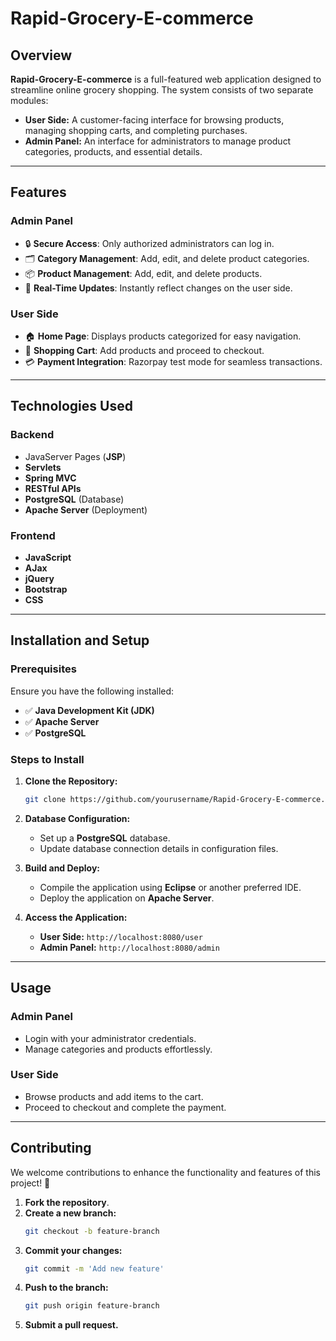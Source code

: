# Rapid-Grocery-E-commerce

## Overview
**Rapid-Grocery-E-commerce** is a full-featured web application designed to streamline online grocery shopping. The system consists of two separate modules:

- **User Side:** A customer-facing interface for browsing products, managing shopping carts, and completing purchases.
- **Admin Panel:** An interface for administrators to manage product categories, products, and essential details.

---

## Features

### Admin Panel
- 🔒 **Secure Access**: Only authorized administrators can log in.
- 🗂 **Category Management**: Add, edit, and delete product categories.
- 📦 **Product Management**: Add, edit, and delete products.
- 🔄 **Real-Time Updates**: Instantly reflect changes on the user side.

### User Side
- 🏠 **Home Page**: Displays products categorized for easy navigation.
- 🛒 **Shopping Cart**: Add products and proceed to checkout.
- 💳 **Payment Integration**: Razorpay test mode for seamless transactions.

---

## Technologies Used

### Backend
- JavaServer Pages (**JSP**)
- **Servlets**
- **Spring MVC**
- **RESTful APIs**
- **PostgreSQL** (Database)
- **Apache Server** (Deployment)

### Frontend
- **JavaScript**
- **AJax**
- **jQuery**
- **Bootstrap**
- **CSS**

---

## Installation and Setup

### Prerequisites
Ensure you have the following installed:
- ✅ **Java Development Kit (JDK)**
- ✅ **Apache Server**
- ✅ **PostgreSQL**

### Steps to Install
1. **Clone the Repository:**
   ```sh
   git clone https://github.com/yourusername/Rapid-Grocery-E-commerce.git
   ```

2. **Database Configuration:**
   - Set up a **PostgreSQL** database.
   - Update database connection details in configuration files.

3. **Build and Deploy:**
   - Compile the application using **Eclipse** or another preferred IDE.
   - Deploy the application on **Apache Server**.

4. **Access the Application:**
   - **User Side:** `http://localhost:8080/user`
   - **Admin Panel:** `http://localhost:8080/admin`

---

## Usage

### Admin Panel
- Login with your administrator credentials.
- Manage categories and products effortlessly.

### User Side
- Browse products and add items to the cart.
- Proceed to checkout and complete the payment.

---

## Contributing

We welcome contributions to enhance the functionality and features of this project! 🚀

1. **Fork the repository**.
2. **Create a new branch:**
   ```sh
   git checkout -b feature-branch
   ```
3. **Commit your changes:**
   ```sh
   git commit -m 'Add new feature'
   ```
4. **Push to the branch:**
   ```sh
   git push origin feature-branch
   ```
5. **Submit a pull request.**
